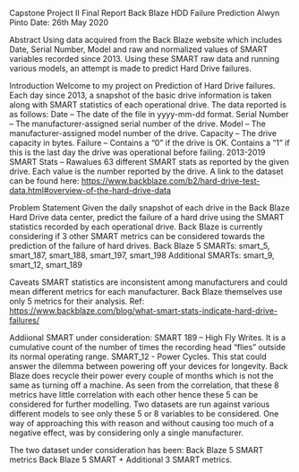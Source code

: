 Capstone Project II Final Report
Back Blaze HDD Failure Prediction
Alwyn Pinto
Date: 26th May 2020


Abstract
Using data acquired from the Back Blaze website which includes Date, Serial Number, Model and raw and normalized values of SMART variables recorded since 2013. Using these SMART  raw data and running various models, an attempt is made to predict Hard Drive failures.

Introduction
Welcome to my project on Prediction of Hard Drive failures. Each day since 2013, a snapshot of the basic drive information is taken along with SMART statistics of each operational drive.
The data reported is as follows:
Date – The date of the file in yyyy-mm-dd format.
Serial Number – The manufacturer-assigned serial number of the drive.
Model – The manufacturer-assigned model number of the drive.
Capacity – The drive capacity in bytes.
Failure – Contains a “0” if the drive is OK. Contains a “1” if this is the last day the drive was operational before failing.
2013-2019 SMART Stats – Rawalues 63 different SMART stats as reported by the given drive. Each value is the number reported by the drive.
A link to the dataset can be found here:
https://www.backblaze.com/b2/hard-drive-test-data.html#overview-of-the-hard-drive-data

Problem Statement
Given the daily snapshot of each drive in the Back Blaze Hard Drive data center, predict the failure of a hard drive using the SMART statistics recorded by each operational drive.
Back Blaze is currently considering if 3 other SMART metrics can be considered towards the prediction of the failure of hard drives.
Back Blaze 5 SMARTs: smart_5, smart_187, smart_188, smart_197, smart_198
Additional SMARTs: smart_9, smart_12, smart_189

Caveats
SMART statistics are inconsistent among manufacturers and could mean different metrics for each manufacturer. Back Blaze themselves use only 5 metrics for their analysis.
Ref: https://www.backblaze.com/blog/what-smart-stats-indicate-hard-drive-failures/

Addiional SMART under consideration:
SMART 189 – High Fly Writes. It is a cumulative count of the number of times the recording head “flies” outside its normal operating range.
SMART_12 - Power Cycles. This stat could answer the dilemma between powering off your devices for longevity. Back Blaze does recycle their power every couple of months which is not the same as turning off a machine.
As seen from the correlation, that these 8 metrics have little correlation with each other hence these 5 can be considered for further modelling.
Two datasets are run against various different models to see only these 5 or 8 variables to be considered. One way of approaching this with reason and without causing too much of a negative effect, was by considering only a single manufacturer.

The two dataset under consideration has been:
Back Blaze 5 SMART metrics
Back Blaze 5 SMART + Additional 3 SMART metrics.

